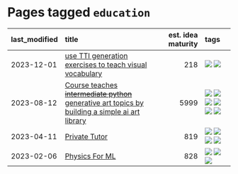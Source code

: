 # Pages tagged `education`

|last_modified|title|est. idea maturity|tags
|:---|:---|---:|:---|
|2023-12-01|[use TTI generation exercises to teach visual vocabulary](../tti-for-visual-vocab.md)|218|[![](https://img.shields.io/badge/tag-course-82f6b0)](../tags/course.md) [![](https://img.shields.io/badge/tag-education-394ee4)](../tags/education.md)|
|2023-08-12|[Course teaches ~~intermediate python~~ generative art topics by building a simple ai art library](../Course_teaches_basic_python_by_building_a_simple_ai_art_library.md)|5999|[![](https://img.shields.io/badge/tag-curriculum-dad82b)](../tags/curriculum.md) [![](https://img.shields.io/badge/tag-education-394ee4)](../tags/education.md) [![](https://img.shields.io/badge/tag-from_issue-fe4dc)](../tags/from_issue.md) [![](https://img.shields.io/badge/tag-public_good-35d420)](../tags/public_good.md) [![](https://img.shields.io/badge/tag-publication-4db4d2)](../tags/publication.md) [![](https://img.shields.io/badge/tag-wip-6013c8)](../tags/wip.md)|
|2023-04-11|[Private Tutor](../private_tutor.md)|819|[![](https://img.shields.io/badge/tag-ai-e13c2b)](../tags/ai.md) [![](https://img.shields.io/badge/tag-discussion-2c91b4)](../tags/discussion.md) [![](https://img.shields.io/badge/tag-education-394ee4)](../tags/education.md) [![](https://img.shields.io/badge/tag-startup-297b32)](../tags/startup.md)|
|2023-02-06|[Physics For ML](../physics_for_ml.md)|828|[![](https://img.shields.io/badge/tag-curriculum-dad82b)](../tags/curriculum.md) [![](https://img.shields.io/badge/tag-education-394ee4)](../tags/education.md) [![](https://img.shields.io/badge/tag-publication-4db4d2)](../tags/publication.md)|